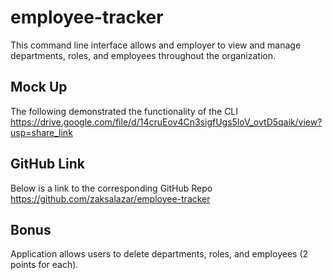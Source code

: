 # employee-tracker
This command line interface allows and employer to view and manage departments, roles, and employees throughout the organization. 

## Mock Up 
The following demonstrated the functionality of the CLI 
https://drive.google.com/file/d/14cruEov4Cn3sigfUgs5loV_ovtD5qaik/view?usp=share_link

## GitHub Link 
Below is a link to the corresponding GitHub Repo 
https://github.com/zaksalazar/employee-tracker

## Bonus 
Application allows users to delete departments, roles, and employees (2 points for each). 
